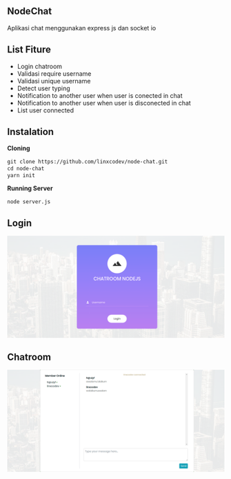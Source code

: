 ## NodeChat
Aplikasi chat menggunakan express js dan socket io

## List Fiture
- Login chatroom
- Validasi require username
- Validasi unique username
- Detect user typing
- Notification to another user when user is conected in chat
- Notification to another user when user is disconected in chat
- List user connected

## Instalation
**Cloning**
```
git clone https://github.com/linxcodev/node-chat.git
cd node-chat
yarn init
```

**Running Server**
```
node server.js
```

## Login
![Chatroom](/assets/images/chatroomnodejs.png)

## Chatroom
![Chatroom1](assets/images/chatroomnodejs1.png)
